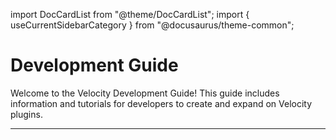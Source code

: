 import DocCardList from "@theme/DocCardList";
import { useCurrentSidebarCategory } from "@docusaurus/theme-common";

# Development Guide

Welcome to the Velocity Development Guide! This guide includes information and tutorials for
developers to create and expand on Velocity plugins.

---

<DocCardList items={useCurrentSidebarCategory().items} />
